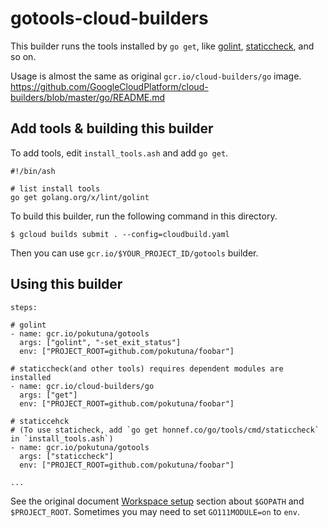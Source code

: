 # gotools-cloud-builders

This builder runs the tools installed by `go get`, like [golint](https://github.com/golang/lint), [staticcheck](https://staticcheck.io/), and so on.

Usage is almost the same as original `gcr.io/cloud-builders/go` image.  
https://github.com/GoogleCloudPlatform/cloud-builders/blob/master/go/README.md

## Add tools & building this builder

To add tools, edit `install_tools.ash` and add `go get`.

    #!/bin/ash

    # list install tools
    go get golang.org/x/lint/golint


To build this builder, run the following command in this directory.

    $ gcloud builds submit . --config=cloudbuild.yaml


Then you can use `gcr.io/$YOUR_PROJECT_ID/gotools` builder.

## Using this builder

```
steps:

# golint
- name: gcr.io/pokutuna/gotools
  args: ["golint", "-set_exit_status"]
  env: ["PROJECT_ROOT=github.com/pokutuna/foobar"]

# staticcheck(and other tools) requires dependent modules are installed
- name: gcr.io/cloud-builders/go
  args: ["get"]
  env: ["PROJECT_ROOT=github.com/pokutuna/foobar"]

# staticcehck
# (To use staticheck, add `go get honnef.co/go/tools/cmd/staticcheck` in `install_tools.ash`)
- name: gcr.io/pokutuna/gotools
  args: ["staticcheck"]
  env: ["PROJECT_ROOT=github.com/pokutuna/foobar"]

...
```

See the original document [Workspace setup](https://github.com/GoogleCloudPlatform/cloud-builders/blob/master/go/README.md#workspace-setup) section about `$GOPATH` and `$PROJECT_ROOT`. Sometimes you may need to set `GO111MODULE=on` to `env`.
